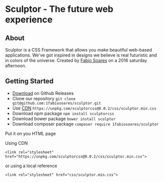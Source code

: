 # Sculptor - The future web experience

## About

Sculptor is a CSS Framework that allows you make beautiful web-based applications.
We've got inspired in designs we believe is real futuristic and in colors of  the universe.
Created by [Fabio Soares](http://facebook.com/1fabiosoares) on a 2016 saturday afternoon.

## Getting Started

- [Download](https://github.com/1fabiosoares/sculptor/releases) on Github Releases
- Clone our repository `git clone git@github.com:1fabiosoares/sculptor.git`
- Use [CDN](https://unpkg.com/sculptorcss@0.0.2/css/sculptor.min.css) `https://unpkg.com/sculptorcss@0.0.2/css/sculptor.min.css`
- Download npm package `npm install sculptorcss`
- Download bower package `bower install sculptor`
- Download composer package `composer require 1fabiosoares/sculptor`

Put it on you HTML page

Using CDN

    <link rel="stylesheet" href="https://unpkg.com/sculptorcss@0.0.2/css/sculptor.min.css">

or using a local reference

    <link rel="stylesheet" href="css/sculptor.min.css">
    
